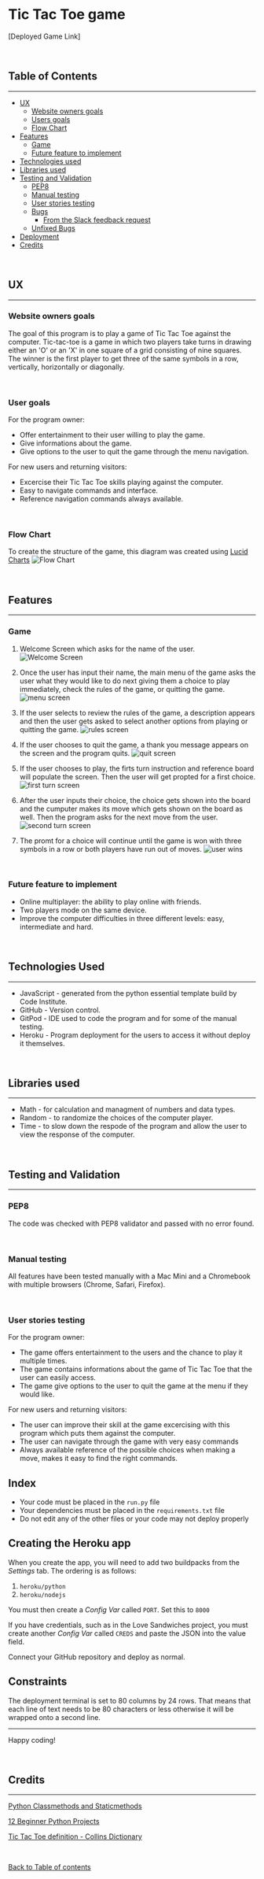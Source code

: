 # Tic Tac Toe game

[Deployed Game Link]

&nbsp;

## Table of Contents
---

- [UX](#ux)
    - [Website owners goals](#website-owners-goals)
    - [Users goals](#users-goals)
    - [Flow Chart](#flow-chart)
- [Features](#features)
    - [Game](#game)
    - [Future feature to implement](#future-feature-to-implement)
- [Technologies used](#tecnologies-used)
- [Libraries used](#libraries-used)
- [Testing and Validation](#testing-and-validation)
    - [PEP8](#pep8)
    - [Manual testing](#manual-testing)
    - [User stories testing](#user-stories-testing)
    - [Bugs](#bugs)
        - [From the Slack feedback request](#from-the-slack-feedback-request)
    - [Unfixed Bugs](#unfixed-bugs)
- [Deployment](#deployment)
- [Credits](#credits)


&nbsp;

## UX
---

### Website owners goals
The goal of this program is to play a game of Tic Tac Toe against the computer.
Tic-tac-toe is a game in which two players take turns in drawing either an 'O' or an 'X' in one square of a grid consisting of nine squares. The winner is the first player to get three of the same symbols in a row, vertically, horizontally or diagonally.

&nbsp;

### User goals
For the program owner:
- Offer entertainment to their user willing to play the game.
- Give informations about the game.
- Give options to the user to quit the game through the menu navigation.

For new users and returning visitors:
- Excercise their Tic Tac Toe skills playing against the computer.
- Easy to navigate commands and interface.
- Reference navigation commands always available.

&nbsp;

### Flow Chart
To create the structure of the game, this diagram was created using [Lucid Charts](https://www.lucidchart.com/)
![Flow Chart](assets/game_structure.jpeg)

&nbsp;

## Features
---

### Game
1. Welcome Screen which asks for the name of the user.
![Welcome Screen](assets/welcome_screen.png)

2. Once the user has input their name, the main menu of the game asks the user what they would like to do next giving them a choice to play immediately, check the rules of the game, or quitting the game.
![menu screen](assets/menu_screen.png)

3. If the user selects to review the rules of the game, a description appears and then the user gets asked to select another options from playing or quitting the game.
![rules screen](assets/rules_screen.png)

4. If the user chooses to quit the game, a thank you message appears on the screen and the program quits.
![quit screen](assets/quit_screen.png)

5. If the user chooses to play, the firts turn instruction and reference board will populate the screen. Then the user will get propted for a first choice.
![first turn screen](assets/first_turn_screen.png)

6. After the user inputs their choice, the choice gets shown into the board and the cumputer makes its move which gets shown on the board as well. Then the program asks for the next move from the user.
![second turn screen](assets/second_turn_screen.png)

7. The promt for a choice will continue until the game is won with three symbols in a row or both players have run out of moves.
![user wins](assets/user_wins_screen.png)


&nbsp;

### Future feature to implement
- Online multiplayer: the ability to play online with friends.
- Two players mode on the same device.
- Improve the computer difficulties in three different levels: easy, intermediate and hard.

&nbsp;

## Technologies Used
---

- JavaScript - generated from the python essential template build by Code Institute.
- GitHub - Version control.
- GitPod - IDE used to code the program and for some of the manual testing.
- Heroku - Program deployment for the users to access it without deploy it themselves.

&nbsp;

## Libraries used
---

- Math - for calculation and managment of numbers and data types.
- Random - to randomize the choices of the computer player.
- Time - to slow down the respode of the program and allow the user to view the response of the computer.

&nbsp;

## Testing and Validation
---

### PEP8
The code was checked with PEP8 validator and passed with no error found.

&nbsp;

### Manual testing
All features have been tested manually with a Mac Mini and a Chromebook with multiple browsers (Chrome, Safari, Firefox).

&nbsp;

### User stories testing
For the program owner:
- The game offers entertainment to the users and the chance to play it multiple times.
- The game contains informations about the game of Tic Tac Toe that the user can easily access.
- The game give options to the user to quit the game at the menu if they would like.

For new users and returning visitors:
- The user can improve their skill at the game excercising with this program which puts them against the computer.
- The user can navigate through the game with very easy commands
- Always available reference of the possible choices when making a move, makes it easy to find the right commands.







## Index

* Your code must be placed in the `run.py` file
* Your dependencies must be placed in the `requirements.txt` file
* Do not edit any of the other files or your code may not deploy properly

## Creating the Heroku app

When you create the app, you will need to add two buildpacks from the _Settings_ tab. The ordering is as follows:

1. `heroku/python`
2. `heroku/nodejs`

You must then create a _Config Var_ called `PORT`. Set this to `8000`

If you have credentials, such as in the Love Sandwiches project, you must create another _Config Var_ called `CREDS` and paste the JSON into the value field.

Connect your GitHub repository and deploy as normal.

## Constraints

The deployment terminal is set to 80 columns by 24 rows. That means that each line of text needs to be 80 characters or less otherwise it will be wrapped onto a second line.

-----
Happy coding!

&nbsp;



## Credits
---

[Python Classmethods and Staticmethods](https://www.youtube.com/watch?v=rq8cL2XMM5M)

[12 Beginner Python Projects](https://www.youtube.com/watch?v=8ext9G7xspg&t=2189s)

[Tic Tac Toe definition - Collins Dictionary](https://www.collinsdictionary.com/dictionary/english/tic-tac-toe#:~:text=Tic%2Dtac%2Dtoe%20is%20a,same%20symbols%20in%20a%20row.)


&nbsp;


[Back to Table of contents](#table-of-contents)
